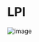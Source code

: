 # LPI
![image](https://user-images.githubusercontent.com/64873345/170385590-43c0a62f-b4f5-4b5d-871f-1f1f42cd2ca5.png)

